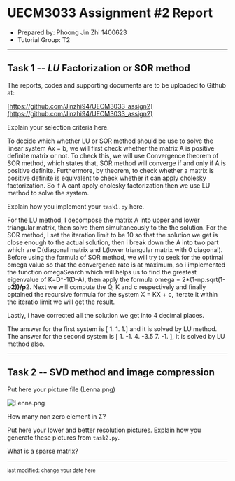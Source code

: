 UECM3033 Assignment #2 Report
========================================================

- Prepared by: Phoong Jin Zhi 1400623
- Tutorial Group: T2

--------------------------------------------------------

## Task 1 --  $LU$ Factorization or SOR method

The reports, codes and supporting documents are to be uploaded to Github at: 

[https://github.com/Jinzhi94/UECM3033_assign2](https://github.com/Jinzhi94/UECM3033_assign2)

Explain your selection criteria here.

To decide which whether LU or SOR method should be use to solve the linear system Ax = b,
we will first check whether the matrix A is positive definite matrix or not. To check this,
we will use Convergence theorem of SOR method, which states that, SOR method will converge if
and only if A is positive definite. Furthermore, by theorem, to check whether a matrix is
positive definite is equivalent to check whether it can apply cholesky factorization.
So if A cant apply cholesky factorization then we use LU method to solve the system.

Explain how you implement your `task1.py` here.

For the LU method, I decompose the matrix A into upper and lower triangular matrix, then solve
them simultaneously to the the solution.
For the SOR method, I set the iteration limit to be 10 so that the solution we get is close enough 
to the actual solution, then i break down the A into two part which are D(diagonal matrix and
L(lower triangular matrix with 0 diagonal).
Before using the formula of SOR method, we will try to seek for the optimal omega value so that the
convergence rate is at maximum, so i implemented the function omegaSearch which will helps us to 
find the greatest eigenvalue of K=D^-1(D-A), then apply the formula omega = 2*(1-np.sqrt(1-p**2))/p**2.
Next we will compute the Q, K and c respectively and finally optained the recursive formula for the system
X = KX + c, iterate it within the iteratio limit we will get the result.

Lastly, i have corrected all the solution we get into 4 decimal places.

The answer for the first system is [ 1.  1.  1.] and it is solved by LU method.
The answer for the second system is [ 1.  -1.   4.  -3.5  7.  -1. ], it is solved by LU method also.

---------------------------------------------------------

## Task 2 -- SVD method and image compression

Put here your picture file (Lenna.png)

![Lenna.png](Lenna.png)

How many non zero element in $\Sigma$?

Put here your lower and better resolution pictures. Explain how you generate
these pictures from `task2.py`.

What is a sparse matrix?


-----------------------------------

<sup>last modified: change your date here</sup>
